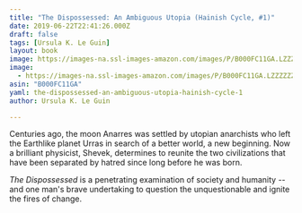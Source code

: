 ```yaml
---
title: "The Dispossessed: An Ambiguous Utopia (Hainish Cycle, #1)"
date: 2019-06-22T22:41:26.000Z
draft: false
tags: [Ursula K. Le Guin]
layout: book
image: https://images-na.ssl-images-amazon.com/images/P/B000FC11GA.LZZZZZZZ.jpg
image: 
  - https://images-na.ssl-images-amazon.com/images/P/B000FC11GA.LZZZZZZZ.jpg
asin: "B000FC11GA"
yaml: the-dispossessed-an-ambiguous-utopia-hainish-cycle-1
author: Ursula K. Le Guin

---
```


Centuries ago, the moon Anarres was settled by utopian anarchists who left the Earthlike planet Urras in search of a better world, a new beginning. Now a brilliant physicist, Shevek, determines to reunite the two civilizations that have been separated by hatred since long before he was born.  
  
*The Dispossessed* is a penetrating examination of society and humanity -- and one man's brave undertaking to question the unquestionable and ignite the fires of change.